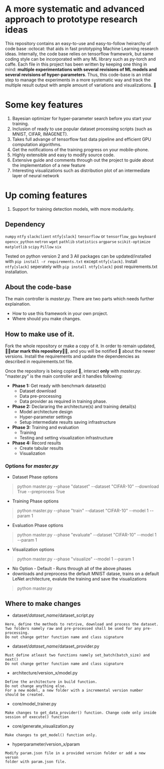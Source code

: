 

# A more systematic and advanced approach to prototype research ideas

This repository contains an easy-to-use and easy-to-follow heirarchy of code base :octocat: that aids in fast prototyping Machine Learning research ideas. Internally, the code base relies on tensorflow framework, but same coding style can be incorporated with any ML library such as py-torch and caffe. Each file in this project has been written by keeping one thing in mind: **multiple experimentations with several revisions of ML models and several revisions of hyper-parameters**. Thus, this code-base is an intial step to manage the experiments in a more systematic way and track the multiple result output with ample amount of variations and visualizations. :muscle:

# Some key features
1. Bayesian optimizer for hyper-parameter search before you start your training.
2. Inclusion of ready to use popular dataset processing scripts (such as MNIST, CIFAR, IMAGENET).
3. Takes full advange of tensorflow fast data pipeline and efficient GPU computation algorithms.
4. Get the notifications of the training progress on your mobile-phone.
5. Highly extensible and easy to modify source code.
6. Extensive guide and comments through out the project to guide about the implementation of a new feature
7. Interesting visualizations such as distribution plot of an intermediate layer of neural network

# Up coming features
1. Support for training detection models, with more modularity.

## Dependency
`numpy` `ntfy` `slackclient` `ntfy[slack]` `tensorflow` or `tensorflow_gpu` `keyboard` `opencv_python` `netron` `wget` `pathlib` `statistics` `argparse` `scikit-optimize` `matplotlib` `scipy` `Pillow` `six`

Tested on python version 2 and 3
All packages can be updated/installed with `pip install -r requirements.txt` except `ntfy[slack]`. Install `ntfy[slack]` seperately with `pip install ntfy[slack]` post requirements.txt installation.

## About the code-base
The main controller is *master.py*. There are two parts which needs further explaination.
* How to use this framework in your own project.
* Where should you make changes.

## How to make use of it.
Fork the whole repository or make a copy of it. In order to remain updated, :star2::star2:**star mark this repository**:star2::star2:, and you will be notified :calling: about the newer versions. Install the requirements and update the dependencies as described in requirements.txt file.

Once the repository is being copied :floppy_disk:, interact **only** with *master.py*.
"master.py" is the main controller and it handles following:
* **Phase 1:** Get ready with benchmark dataset(s)
    * Dataset download
    * Data pre-processing
    * Data provider as required in training phase.
* **Phase 2:** Declararing the architecture(s) and training detail(s)
    * Model architecture design
    * Hyper-parameter settings
    * Setup intermediate results saving infrastructure
* **Phase 3:** Training and evaluation
    * Training
    * Testing and setting visualization infrastructure
* **Phase 4:** Record results
    * Create tabular results
    * Visualization

### Options for *master.py*

* Dataset Phase options
> python master.py --phase "dataset" --dataset "CIFAR-10" --download True --preprocess True

* Training Phase options
> python master.py --phase "train" --dataset "CIFAR-10" --model 1 --param 1

* Evaluation Phase options
> python master.py --phase "evaluate" --dataset "CIFAR-10" --model 1 --param 1

* Visualization options
> python master.py --phase "visualize" --model 1 --param 1

* No Option - Default - Runs through all of the above phases
* downloads and preprocess the default MNIST datase, trains on a default LeNet architecture, evalute the training and save the visualizations
> python master.py

## Where to make changes
* dataset/*dataset_name*/dataset_script.py
```
Here, define the methods to retrive, download and process the dataset.
Two folders namely raw and pre-processed shall be used for any pre-processing.
Do not change getter function name and class signature
```

* dataset/*dataset_name*/dataset_provider.py
```
Must define atleast two functions namely set_batch(batch_size) and next()
Do not change getter function name and class signature
```

* architecture/version_x/model.py
```
Define the architecture in build function.
Do not change anything else.
For a new model, a new folder with a incremental version number
should be created.
```

* core/model_trainer.py
```
Make changes to get_data_provider() function. Change code only inside
session of execute() function
```

* core/generate_visualization.py
```
Make changes to get_model() function only.
```

* hyperparameter/version_x/param
```
Modify param.json file in a provided version folder or add a new verson
folder with param.json file.
```
